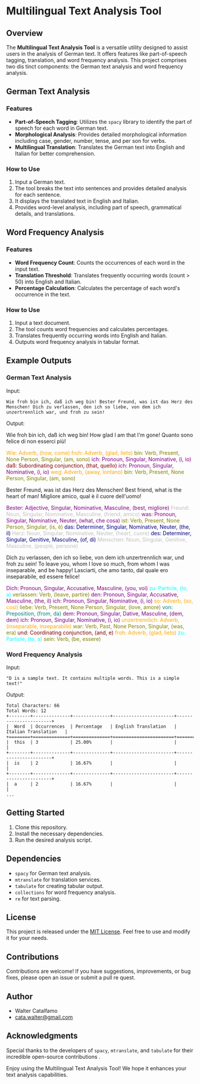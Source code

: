 # Multilingual Text Analysis Tool

## Overview

The **Multilingual Text Analysis Tool** is a versatile utility designed to assist users in the analysis of German text.
It offers features like part-of-speech tagging, translation, and word frequency analysis. This project comprises two dis
tinct components: the German text analysis and word frequency analysis.

## German Text Analysis

### Features

- **Part-of-Speech Tagging**: Utilizes the `spacy` library to identify the part of speech for each word in German text.
- **Morphological Analysis**: Provides detailed morphological information including case, gender, number, tense, and per
son for verbs.
- **Multilingual Translation**: Translates the German text into English and Italian for better comprehension.

### How to Use

1. Input a German text.
2. The tool breaks the text into sentences and provides detailed analysis for each sentence.
3. It displays the translated text in English and Italian.
4. Provides word-level analysis, including part of speech, grammatical details, and translations.

## Word Frequency Analysis

### Features

- **Word Frequency Count**: Counts the occurrences of each word in the input text.
- **Translation Threshold**: Translates frequently occurring words (count > 50) into English and Italian.
- **Percentage Calculation**: Calculates the percentage of each word's occurrence in the text.

### How to Use

1. Input a text document.
2. The tool counts word frequencies and calculates percentages.
3. Translates frequently occurring words into English and Italian.
4. Outputs word frequency analysis in tabular format.

## Example Outputs

### German Text Analysis

Input:
```text
Wie froh bin ich, daß ich weg bin! Bester Freund, was ist das Herz des Menschen! Dich zu verlassen, den ich so liebe, von dem ich unzertrennlich war, und froh zu sein!
```

Output:

Wie froh bin ich, daß ich weg bin!
How glad I am that I'm gone!
Quanto sono felice di non esserci più!

<span style="color:orange">Wie: Adverb, (how, come)</span>
<span style="color:orange">froh: Adverb, (glad, lieto)</span>
<span style="color:olive">bin: Verb, Present, None Person, Singular, (am, sono)</span>
<span style="color:purple">ich: Pronoun, Singular, Nominative, (i, io)</span>
<span style="color:maroon">daß: Subordinating conjunction, (that, quello)</span>
<span style="color:purple">ich: Pronoun, Singular, Nominative, (i, io)</span>
<span style="color:orange">weg: Adverb, (away, lontano)</span>
<span style="color:olive">bin: Verb, Present, None Person, Singular, (am, sono)</span>

Bester Freund, was ist das Herz des Menschen!
Best friend, what is the heart of man!
Migliore amico, qual è il cuore dell'uomo!

<span style="color:purple">Bester: Adjective, Singular, Nominative, Masculine, (best, migliore)</span>
<span style="color:silver">Freund: Noun, Singular, Nominative, Masculine, (friend, amico)</span>
<span style="color:purple">was: Pronoun, Singular, Nominative, Neuter, (what, che cosa)</span>
<span style="color:olive">ist: Verb, Present, None Person, Singular, (is, è)</span>
<span style="color:navy">das: Determiner, Singular, Nominative, Neuter, (the, il)</span>
<span style="color:silver">Herz: Noun, Singular, Nominative, Neuter, (heart, cuore)</span>
<span style="color:navy">des: Determiner, Singular, Genitive, Masculine, (of, di)</span>
<span style="color:silver">Menschen: Noun, Singular, Genitive, Masculine, (people, persone)</span>

Dich zu verlassen, den ich so liebe, von dem ich unzertrennlich war, und froh zu sein!
To leave you, whom I love so much, from whom I was inseparable, and be happy!
Lasciarti, che amo tanto, dal quale ero inseparabile, ed essere felice!

<span style="color:purple">Dich: Pronoun, Singular, Accusative, Masculine, (you, voi)</span>
<span style="color:aqua">zu: Particle, (to, a)</span>
<span style="color:olive">verlassen: Verb, (leave, partire)</span>
<span style="color:purple">den: Pronoun, Singular, Accusative, Masculine, (the, il)</span>
<span style="color:purple">ich: Pronoun, Singular, Nominative, (i, io)</span>
<span style="color:orange">so: Adverb, (so, così)</span>
<span style="color:olive">liebe: Verb, Present, None Person, Singular, (love, amore)</span>
<span style="color:teal">von: Preposition, (from, da)</span>
<span style="color:purple">dem: Pronoun, Singular, Dative, Masculine, (dem, dem)</span>
<span style="color:purple">ich: Pronoun, Singular, Nominative, (i, io)</span>
<span style="color:orange">unzertrennlich: Adverb, (inseparable, inseparabile)</span>
<span style="color:olive">war: Verb, Past, None Person, Singular, (was, era)</span>
<span style="color:maroon">und: Coordinating conjunction, (and, e)</span>
<span style="color:orange">froh: Adverb, (glad, lieto)</span>
<span style="color:aqua">zu: Particle, (to, a)</span>
<span style="color:olive">sein: Verb, (be, essere)</span>



### Word Frequency Analysis

Input:
```text
"D is a sample text. It contains multiple words. This is a simple text!"
```

Output:
```text
Total Characters: 66
Total Words: 12
+--------+--------------+--------------+-----------------------+-----------------------+
|  Word  | Occurrences  | Percentage   | English Translation   | Italian Translation   |
+========+==============+==============+=======================+=======================+
|  this  | 3            | 25.00%       |                       |                       |
+--------+--------------+--------------+-----------------------+-----------------------+
|  is    | 2            | 16.67%       |                       |                       |
+--------+--------------+--------------+-----------------------+-----------------------+
|  a     | 2            | 16.67%       |                       |                       |
...
```
## Getting Started

1. Clone this repository.
2. Install the necessary dependencies.
3. Run the desired analysis script.

## Dependencies

- `spacy` for German text analysis.
- `mtranslate` for translation services.
- `tabulate` for creating tabular output.
- `collections` for word frequency analysis.
- `re` for text parsing.

## License

This project is released under the [MIT License](LICENSE). Feel free to use and modify it for your needs.

## Contributions

Contributions are welcome! If you have suggestions, improvements, or bug fixes, please open an issue or submit a pull re
quest.

## Author

- Walter Catalfamo
- cata.walter@gmail.com

## Acknowledgments

Special thanks to the developers of `spacy`, `mtranslate`, and `tabulate` for their incredible open-source contributions
.

Enjoy using the Multilingual Text Analysis Tool! We hope it enhances your text analysis capabilities.
